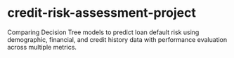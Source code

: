 # credit-risk-assessment-project
Comparing Decision Tree models to predict loan default risk using demographic, financial, and credit history data with performance evaluation across multiple metrics.
